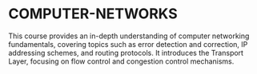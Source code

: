 # COMPUTER-NETWORKS
This course provides an in-depth understanding of computer networking fundamentals, covering topics such as error detection and correction, IP addressing schemes, and routing protocols. It introduces the Transport Layer, focusing on flow control and congestion control mechanisms. 
